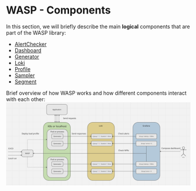 # WASP - Components

In this section, we will briefly describe the main **logical** components that are part of the WASP library:
* [AlertChecker](./alert_checker.md)
* [Dashboard](./dashboard.md)
* [Generator](./generator.md)
* [Loki](./loki.md)
* [Profile](./profile.md)
* [Sampler](./sampler.md)
* [Segment](./schedule)

Brief overview of how WASP works and how different components interact with each other:
![Overview](../images/how-it-works.png)